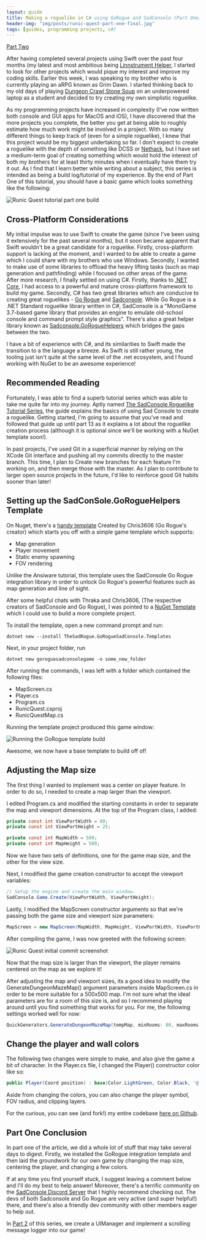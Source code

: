 ```yaml
---
layout: guide
title: Making a roguelike in C# using GoRogue and SadConsole (Part One)
header-img: "img/posts/runic-quest-part-one-final.jpg"
tags: [guides, programming projects, c#] 
---
```


[Part Two](/2020-05-22-making-a-roguelike-in-c#-with-gorogue-sadconsole-part-two/)

After having completed several projects using Swift over the past four months (my latest and most ambitious being [Linnstrument Helper](https://markjames.dev/linnstrument-helper), I started to look for other projects which would pique my interest and improve my coding skills. Earlier this week, I was speaking to my brother who is currently playing an aRPG known as Grim Dawn. I started thinking back to my old days of playing [Dungeon Crawl Stone Soup](https://crawl.develz.org/) on an underpowered laptop as a student and decided to try creating my own simplistic roguelike. 

As my programming projects have increased in complexity (I've now written both console and GUI apps for MacOS and iOS), I have discovered that the more projects you complete, the better you get at being able to roughly estimate how much work might be involved in a project. With so many different things to keep track of (even for a simple roguelike), I knew that this project would be my biggest undertaking so far. I don't expect to create a roguelike with the depth of something like DCSS or [Nethack](https://www.nethack.org/), but I have set a medium-term goal of creating something which would hold the interest of both my brothers for at least thirty minutes when I eventually have them try it out. As I find that I learn better while writing about a subject, this series is intended as being a build log/tutorial of my experience. By the end of Part One of this tutorial, you should have a basic game which looks something like the following:

![Runic Quest tutorial part one build](/img/posts/runic-quest-build-one.jpg "Screenshot of the end of Part One")

## Cross-Platform Considerations

My initial impulse was to use Swift to create the game (since I've been using it extensively for the past several months), but it soon became apparent that Swift wouldn't be a great candidate for a roguelike. Firstly, cross-platform support is lacking at the moment, and I wanted to be able to create a game which I could share with my brothers who use Windows. Secondly, I wanted to make use of some libraries to offload the heavy lifting tasks (such as map generation and pathfinding) while I focused on other areas of the game. After more research, I finally settled on using C#. Firstly, thanks to [.NET Core](https://dotnet.microsoft.com/download), I had access to a powerful and mature cross-platform framework to build my game. Secondly, C# has two great libraries which are conducive to creating great roguelikes - [Go Rogue](https://github.com/Chris3606/GoRogue) and [Sadconsole](https://sadconsole.com/). While Go Rogue is a .NET Standard roguelike library written in C#, SadConsole is a "MonoGame 3.7-based game library that provides an engine to emulate old-school console and command prompt style graphics". There's also a great helper library known as [Sadconsole.GoRogueHelpers](https://github.com/thesadrogue/SadConsole.GoRogueHelpers) which bridges the gaps between the two.

I have a bit of experience with C#, and its similarities to Swift made the transition to a the language a breeze. As Swift is still rather young, the tooling just isn't quite at the same level of the .net ecosystem, and I found working with NuGet to be an awesome experience!

## Recommended Reading

Fortunately, I was able to find a superb tutorial series which was able to take me quite far into my journey. Aptly named [The SadConsole Roguelike Tutorial Series](https://ansiware.com/), the guide explains the basics of using Sad Console to create a roguelike. Getting started, I'm going to assume that you've read and followed that guide up until part 13 as it explains a lot about the roguelike creation process (although it is optional since we'll be working with a NuGet template soon!). 

In past projects, I've used Git in a superficial manner by relying on the XCode Git interface and pushing all my commits directly to the master branch. This time, I plan to Create new branches for each feature I'm working on, and then merge those with the master. As I plan to contribute to larger open source projects in the future, I'd like to reinforce good Git habits sooner than later!

## Setting up the SadConSole.GoRogueHelpers Template

On Nuget, there's a [handy template](https://www.nuget.org/packages/TheSadRogue.GoRogueSadConsole.Templates/)  Created by Chris3606 (Go Rogue's creator) which starts you off with a simple game template which supports:
* Map generation
* Player movement
* Static enemy spawning
* FOV rendering

Unlike the Ansiware tutorial, this template uses the SadConsole Go Rogue integration library in order to unlock Go Rogue's powerful features such as map generation and line of sight.

After some helpful chats with Thraka and Chris3606, (The respective creators of SadConsole and Go Rogue), I was pointed to a [NuGet Template](https://www.nuget.org/packages/TheSadRogue.GoRogueSadConsole.Templates/) which I could use to build a more complete project.

To install the template, open a new command prompt and run:

```
dotnet new --install TheSadRogue.GoRogueSadConsole.Templates
```

Next, in your project folder, run 
```
dotnet new goroguesadconsolegame -o some_new_folder
```

After running the commands, I was left with a folder which contained the following files:

* MapScreen.cs
* Player.cs 
* Program.cs
* RunicQuest.csproj
* RunicQuestMap.cs

Running the template project produced this game window:

![Running the GoRogue template build](/img/posts/gorogue-template-build.jpg "Screenshot of the GoRogue template")

Awesome, we now have a base template to build off of!

## Adjusting the Map size

The first thing I wanted to implement was a center on player feature. In order to do so, I needed to create a map larger than the viewport.  

I edited Program.cs and modified the starting constants in order to separate the map and viewport dimensions. At the top of the Program class, I added:

```csharp
private const int ViewPortWidth = 80;
private const int ViewPortHeight = 25;

private const int MapWidth = 500;
private const int MapHeight = 500;
```

Now we have two sets of definitions, one for the game map size, and the other for the view size.

Next, I modified the game creation constructor to accept the viewport variables:

```csharp
// Setup the engine and create the main window.
SadConsole.Game.Create(ViewPortWidth, ViewPortHeight);
```

Lastly, I modified the MapScreen constructor arguments so that we're passing both the game size and viewport size parameters:

```csharp
MapScreen = new MapScreen(MapWidth, MapHeight, ViewPortWidth, ViewPortHeight);
```

After compiling the game, I was now greeted with the following screen:

![Runic Quest initial commit screenshot](/img/posts/runic-quest-center-map.jpg "Runic Quest screenshot")

Now that the map size is larger than the viewport, the player remains centered on the map as we explore it!

After adjusting the map and viewport sizes, its a good idea to modify the GenerateDungeonMazeMap() argument parameters inside MapScreen.cs in order to be more suitable for a 500x500 map. I'm not sure what the ideal parameters are for a room of this size is, and so I recommend playing around until you find something that works for you. For me, the following settings worked well for now:

```csharp
QuickGenerators.GenerateDungeonMazeMap(tempMap, minRooms: 80, maxRooms: 140, roomMinSize: 12, roomMaxSize: 24);
```

## Change the player and wall colors

The following two changes were simple to make, and also give the game a bit of character. In the Player.cs file, I changed the Player() constructor color like so:

```csharp
public Player(Coord position) : base(Color.LightGreen, Color.Black, '@', position, (int)MapLayer.PLAYER, isWalkable: false, isTransparent: true) => FOVRadius = 10;
```
Aside from changing the colors, you can also change the player symbol, FOV radius, and clipping layers.

For the curious, you can see (and fork!) my entire codebase [here on Github](https://github.com/markjamesm/runic-quest).

## Part One Conclusion

In part one of the article, we did a whole lot of stuff that may take several days to digest. Firstly, we installed the GoRogue integration template and then laid the groundwork for our own game by changing the map size, centering the player, and changing a few colors.

If at any time you find yourself stuck, I suggest leaving a comment below and I'll do my best to help answer! Moreover, there's a terrific community on the [SadConsole Discord Server](https://discord.gg/TagZMGg) that I highly recommend checking out. The devs of both Sadconsole and Go Rogue are very active (and super helpful!) there, and there's also a friendly dev community with other members eager to help out.

In [Part 2](https://markjames.dev/2020-05-22-making-a-roguelike-in-c-with-gorogue-sadconsole-part-two/) of this series, we create a UIManager and implement a scrolling message logger into our game!